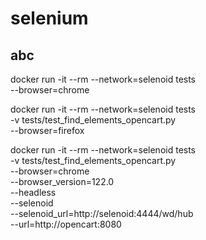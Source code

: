 # selenium
## abc

docker run -it --rm --network=selenoid tests \
  --browser=chrome 

docker run -it --rm --network=selenoid tests \
  -v tests/test_find_elements_opencart.py\
  --browser=firefox 

docker run -it --rm --network=selenoid tests \
  -v tests/test_find_elements_opencart.py\
  --browser=chrome \
  --browser_version=122.0 \
  --headless \
  --selenoid \
  --selenoid_url=http://selenoid:4444/wd/hub \
  --url=http://opencart:8080
